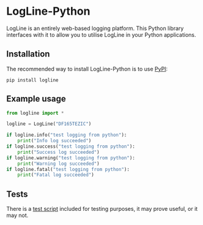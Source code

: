 # LogLine-Python
LogLine is an entirely web-based logging platform. This Python library interfaces with it to allow you to utilise LogLine in your Python applications.

## Installation
The recommended way to install LogLine-Python is to use [PyPI](https://pypi.python.org/):

```
pip install logline
```

## Example usage

```python
from logline import *

logline = LogLine("DF165TEZIC")

if logline.info("test logging from python"):
	print("Info log succeeded")
if logline.success("test logging from python"):
	print("Success log succeeded")
if logline.warning("test logging from python"):
	print("Warning log succeeded")
if logline.fatal("test logging from python"):
	print("Fatal log succeeded")
```

## Tests

There is a [test script](logline/tests/test.py) included for testing purposes, it may prove useful, or it may not.